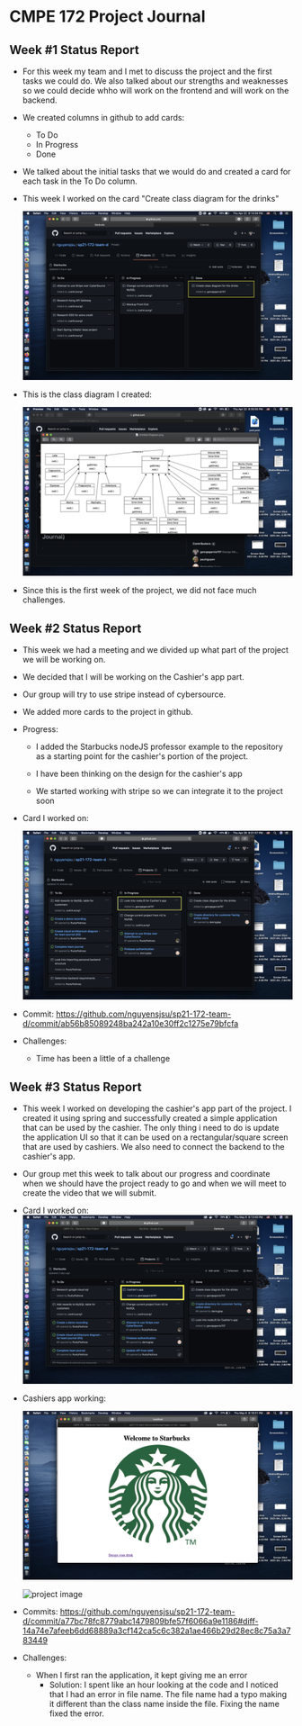 # CMPE 172 Project Journal


## Week #1 Status Report

* For this week my team and I met to discuss the project and the first tasks we could do. We also talked about our strengths and weaknesses so we could decide whho will work on the frontend and will work on the backend.

* We created columns in github to add cards:
  * To Do
  * In Progress
  * Done

* We talked about the initial tasks that we would do and created a card for each task in the To Do column.

* This week I worked on the card "Create class diagram for the drinks"

	![project image](Images/Screen%20Shot%202021-04-22%20at%206.14.34%20PM.png)


* This is the class diagram I created: 

	![project image](Images/Screen%20Shot%202021-04-22%20at%208.35.55%20PM.png)


* Since this is the first week of the project, we did not face much challenges.



## Week #2 Status Report

* This week we had a meeting and we divided up what part of the project we will be working on.

* We decided that I will be working on the Cashier's app part. 

* Our group will try to use stripe instead of cybersource.

* We added more cards to the project in github.

* Progress:
	* I added the Starbucks nodeJS professor example to the repository as a starting point for the cashier's portion of the project. 

	* I have been thinking on the design for the cashier's app

	* We started working with stripe so we can integrate it to the project soon


* Card I worked on:
		
	![project image](Images/Screen%20Shot%202021-04-29%20at%208.31.58%20PM.png)

* Commit: https://github.com/nguyensjsu/sp21-172-team-d/commit/ab56b85089248ba242a10e30ff2c1275e79bfcfa


* Challenges: 
	* Time has been a little of a challenge


## Week #3 Status Report

* This week I worked on developing the cashier's app part of the project. I created it using spring and successfully created a simple application that can be used by the cashier. The only thing i need to do is update the application UI so that it can be used on a rectangular/square screen that are used by cashiers. We also need to connect the backend to the cashier's app.

* Our group met this week to talk about our progress and coordinate when we should have the project ready to go and when we will meet to create the video that we will submit. 

* Card I worked on:
	![project image](Images/Screen%20Shot%202021-05-06%20at%208.13.40%20PM.png)

* Cashiers app working:

	![project image](Images/Screen%20Shot%202021-05-06%20at%208.18.31%20PM.png)

	![project image](Images/Screen%20Shot%202021-05-06%20at%208.19.48%20PM.png)


* Commits: https://github.com/nguyensjsu/sp21-172-team-d/commit/a77bc78fc8779abc1479809bfe57f6066a9e1186#diff-14a74e7afeeb6dd68889a3cf142ca5c6c382a1ae466b29d28ec8c75a3a783449


* Challenges:

	* When I first ran the application, it kept giving me an error 
		* Solution: I spent like an hour looking at the code and I noticed that I had an error in file name. The file name had a typo making it different than the class name inside the file. Fixing the name fixed the error.


